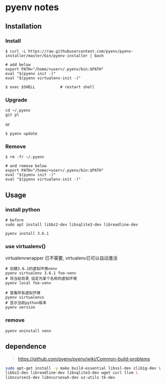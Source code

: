 pyenv notes
===========

Installation
------------

### Install

    $ curl -L https://raw.githubusercontent.com/pyenv/pyenv-installer/master/bin/pyenv-installer | bash

    # add below
    export PATH="/home/<user>/.pyenv/bin:$PATH"
    eval "$(pyenv init -)"
    eval "$(pyenv virtualenv-init -)"

    $ exec $SHELL           # restart shell

### Upgrade

    cd ~/.pyenv
    git pl

or

    $ pyenv update

### Remove

    $ rm -fr ~/.pyenv

    # and remove below
    export PATH="/home/<user>/.pyenv/bin:$PATH"
    eval "$(pyenv init -)"
    eval "$(pyenv virtualenv-init -)"

Usage
-----

### install python

    # before
    sudo apt install libbz2-dev libsqlite3-dev libreadline-dev

    pyenv install 3.6.1

### use virtualenv()

virtualenvwrapper 已不需要, virtualenv已可以自动激活

    # 创建3.6.1的虚拟环境venv
    pyenv virtualenv 3.6.1 foo-venv
    # 将当前目录 设定为某个名称的虚拟环境
    pyenv local foo-venv

    # 查看所有虚拟环境
    pyenv virtualenvs
    # 显示当前python版本
    pyenv version

### remove

    pyenv uninstall venv

dependence
----------

> <https://github.com/pyenv/pyenv/wiki/Common-build-problems>

``` sh
sudo apt-get install -y make build-essential libssl-dev zlib1g-dev \
libbz2-dev libreadline-dev libsqlite3-dev wget curl llvm \
libncurses5-dev libncursesw5-dev xz-utils tk-dev
```
